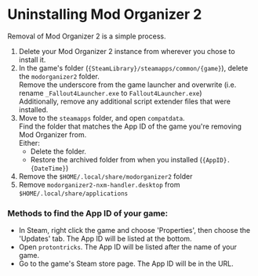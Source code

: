 # Uninstalling Mod Organizer 2

Removal of Mod Organizer 2 is a simple process.

1. Delete your Mod Organizer 2 instance from wherever you chose to install it. 
2. In the game's folder (`{SteamLibrary}/steamapps/common/{game}`), delete the `modorganizer2` folder.<br/>
   Remove the underscore from the game launcher and overwrite (i.e. rename `_Fallout4Launcher.exe` to `Fallout4Launcher.exe`)<br/>
   Additionally, remove any additional script extender files that were installed.
3. Move to the `steamapps` folder, and open `compatdata`.<br/>
   Find the folder that matches the App ID of the game you're removing Mod Organizer from.<br/>
   Either:<br/>
   - Delete the folder.
   - Restore the archived folder from when you installed (`{AppID}.{DateTime}`)
4. Remove the `$HOME/.local/share/modorganizer2` folder
5. Remove `modorganizer2-nxm-handler.desktop` from `$HOME/.local/share/applications`

### Methods to find the App ID of your game:
- In Steam, right click the game and choose 'Properties', then choose the 'Updates' tab. The App ID will be listed at the bottom.
- Open `protontricks`. The App ID will be listed after the name of your game.
- Go to the game's Steam store page. The App ID will be in the URL.